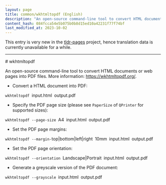 ```yaml
---
layout: page
title: common/wkhtmltopdf (English)
description: "An open-source command-line tool to convert HTML documents or web pages into PDF files."
content_hash: 084fcca54e5b075b0b8d15ed10a42231f77f74bf
last_modified_at: 2023-10-02
---
```


This entry is very new in the [tldr-pages](https://github.com/tldr-pages/tldr) project, hence translation data is currently unavailable for a while.

<hr># wkhtmltopdf

An open-source command-line tool to convert HTML documents or web pages into PDF files.
More information: <https://wkhtmltopdf.org/>.

- Convert a HTML document into PDF:

`wkhtmltopdf `<span class="tldr-var badge badge-pill bg-dark-lm bg-white-dm text-white-lm text-dark-dm font-weight-bold">input.html</span>` `<span class="tldr-var badge badge-pill bg-dark-lm bg-white-dm text-white-lm text-dark-dm font-weight-bold">output.pdf</span>

- Specify the PDF page size (please see `PaperSize` of `QPrinter` for supported sizes):

`wkhtmltopdf --page-size `<span class="tldr-var badge badge-pill bg-dark-lm bg-white-dm text-white-lm text-dark-dm font-weight-bold">A4</span>` `<span class="tldr-var badge badge-pill bg-dark-lm bg-white-dm text-white-lm text-dark-dm font-weight-bold">input.html</span>` `<span class="tldr-var badge badge-pill bg-dark-lm bg-white-dm text-white-lm text-dark-dm font-weight-bold">output.pdf</span>

- Set the PDF page margins:

`wkhtmltopdf --margin-`<span class="tldr-var badge badge-pill bg-dark-lm bg-white-dm text-white-lm text-dark-dm font-weight-bold">top|bottom|left|right</span>` `<span class="tldr-var badge badge-pill bg-dark-lm bg-white-dm text-white-lm text-dark-dm font-weight-bold">10mm</span>` `<span class="tldr-var badge badge-pill bg-dark-lm bg-white-dm text-white-lm text-dark-dm font-weight-bold">input.html</span>` `<span class="tldr-var badge badge-pill bg-dark-lm bg-white-dm text-white-lm text-dark-dm font-weight-bold">output.pdf</span>

- Set the PDF page orientation:

`wkhtmltopdf --orientation `<span class="tldr-var badge badge-pill bg-dark-lm bg-white-dm text-white-lm text-dark-dm font-weight-bold">Landscape|Portrait</span>` `<span class="tldr-var badge badge-pill bg-dark-lm bg-white-dm text-white-lm text-dark-dm font-weight-bold">input.html</span>` `<span class="tldr-var badge badge-pill bg-dark-lm bg-white-dm text-white-lm text-dark-dm font-weight-bold">output.pdf</span>

- Generate a greyscale version of the PDF document:

`wkhtmltopdf --grayscale `<span class="tldr-var badge badge-pill bg-dark-lm bg-white-dm text-white-lm text-dark-dm font-weight-bold">input.html</span>` `<span class="tldr-var badge badge-pill bg-dark-lm bg-white-dm text-white-lm text-dark-dm font-weight-bold">output.pdf</span>
